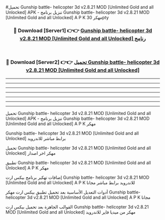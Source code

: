 #تحميل Gunship battle- helicopter 3d v2.8.21 MOD [Unlimited Gold and all Unlocked]  APK - تنزيل برنامج Gunship battle- helicopter 3d v2.8.21 MOD [Unlimited Gold and all Unlocked]  A P K مهكر 30pty 



<div align="center">
<h3>🔴 Download [Server1] 👉👉 <a href="https://apkdownload10.web.app/?title=Gunship battle- helicopter 3d v2.8.21 MOD [Unlimited Gold and all Unlocked] ">Gunship battle- helicopter 3d v2.8.21 MOD [Unlimited Gold and all Unlocked]  رنامج</a></h3><br>

<h3>🔴 Download [Server2] 👉👉 <a href="https://apkdownload10.web.app/?title=Gunship battle- helicopter 3d v2.8.21 MOD [Unlimited Gold and all Unlocked] ">تحميل Gunship battle- helicopter 3d v2.8.21 MOD [Unlimited Gold and all Unlocked]  </a></h3>
</div>


----------------------------------------------------------

----------------------------------------------------------

----------------------------------------------------------

----------------------------------------------------------

----------------------------------------------------------

----------------------------------------------------------

----------------------------------------------------------

تحميل Gunship battle- helicopter 3d v2.8.21 MOD [Unlimited Gold and all Unlocked]  APK - تنزيل برنامج Gunship battle- helicopter 3d v2.8.21 MOD [Unlimited Gold and all Unlocked]  A P K مهكر

Gunship battle- helicopter 3d v2.8.21 MOD [Unlimited Gold and all Unlocked]  برابط مباشر للاندرويد

تحميل Gunship battle- helicopter 3d v2.8.21 MOD [Unlimited Gold and all Unlocked]  مهكر اخر اصدار

تطبيق Gunship battle- helicopter 3d v2.8.21 MOD [Unlimited Gold and all Unlocked]  A P K مهكر

إضافات تهكير برنامج بيكس ارت Gunship battle- helicopter 3d v2.8.21 MOD [Unlimited Gold and all Unlocked]  A P K للاندرويد برابط مباشر مجانا

أدوات التعديل الأساسية بعد تحميل تطبيق بيكس ارت مهكر Gunship battle- helicopter 3d v2.8.21 MOD [Unlimited Gold and all Unlocked]  A P K مجانا

القوالب الجاهزة بعد تحميل بيكس ارت Gunship battle- helicopter 3d v2.8.21 MOD [Unlimited Gold and all Unlocked]  مهكر من ميديا فاير للاندرويد


